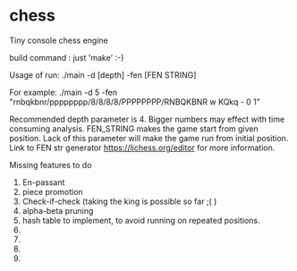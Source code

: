 # chess
Tiny console chess engine

build command :
                just 'make' :-)

Usage of run:
                ./main -d [depth]  -fen [FEN STRING]
                
For example:
                ./main -d 5 -fen "rnbqkbnr/pppppppp/8/8/8/8/PPPPPPPP/RNBQKBNR w KQkq - 0 1"
               
Recommended depth parameter is 4. Bigger numbers may effect with time consuming analysis.
FEN_STRING makes the game start from given position. Lack of this parameter will make the game run from initial position.
Link to FEN str generator https://lichess.org/editor for more information.


Missing features to do 
1. En-passant
2. piece promotion
3. Check-if-check (taking the king is possible so far ;( )
4. alpha-beta pruning
5. hash table to implement, to avoid running on repeated positions.
6.
7.
8.
9.

